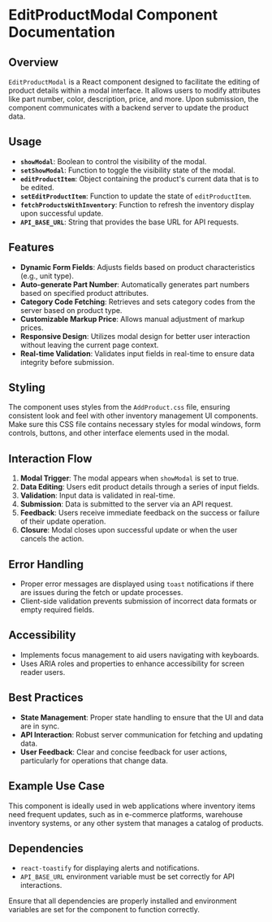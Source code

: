 # EditProductModal Component Documentation

## Overview

`EditProductModal` is a React component designed to facilitate the editing of product details within a modal interface. It allows users to modify attributes like part number, color, description, price, and more. Upon submission, the component communicates with a backend server to update the product data.

## Usage

- **`showModal`**: Boolean to control the visibility of the modal.
- **`setShowModal`**: Function to toggle the visibility state of the modal.
- **`editProductItem`**: Object containing the product's current data that is to be edited.
- **`setEditProductItem`**: Function to update the state of `editProductItem`.
- **`fetchProductsWithInventory`**: Function to refresh the inventory display upon successful update.
- **`API_BASE_URL`**: String that provides the base URL for API requests.

## Features

- **Dynamic Form Fields**: Adjusts fields based on product characteristics (e.g., unit type).
- **Auto-generate Part Number**: Automatically generates part numbers based on specified product attributes.
- **Category Code Fetching**: Retrieves and sets category codes from the server based on product type.
- **Customizable Markup Price**: Allows manual adjustment of markup prices.
- **Responsive Design**: Utilizes modal design for better user interaction without leaving the current page context.
- **Real-time Validation**: Validates input fields in real-time to ensure data integrity before submission.

## Styling

The component uses styles from the `AddProduct.css` file, ensuring consistent look and feel with other inventory management UI components. Make sure this CSS file contains necessary styles for modal windows, form controls, buttons, and other interface elements used in the modal.

## Interaction Flow

1. **Modal Trigger**: The modal appears when `showModal` is set to true.
2. **Data Editing**: Users edit product details through a series of input fields.
3. **Validation**: Input data is validated in real-time.
4. **Submission**: Data is submitted to the server via an API request.
5. **Feedback**: Users receive immediate feedback on the success or failure of their update operation.
6. **Closure**: Modal closes upon successful update or when the user cancels the action.

## Error Handling

- Proper error messages are displayed using `toast` notifications if there are issues during the fetch or update processes.
- Client-side validation prevents submission of incorrect data formats or empty required fields.

## Accessibility

- Implements focus management to aid users navigating with keyboards.
- Uses ARIA roles and properties to enhance accessibility for screen reader users.

## Best Practices

- **State Management**: Proper state handling to ensure that the UI and data are in sync.
- **API Interaction**: Robust server communication for fetching and updating data.
- **User Feedback**: Clear and concise feedback for user actions, particularly for operations that change data.

## Example Use Case

This component is ideally used in web applications where inventory items need frequent updates, such as in e-commerce platforms, warehouse inventory systems, or any other system that manages a catalog of products.

## Dependencies

- `react-toastify` for displaying alerts and notifications.
- `API_BASE_URL` environment variable must be set correctly for API interactions.

Ensure that all dependencies are properly installed and environment variables are set for the component to function correctly.


